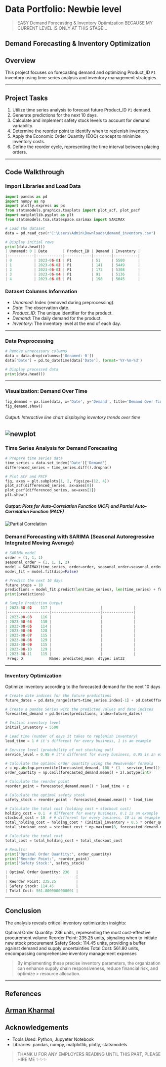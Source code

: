 # Data Portfolio: Newbie level 

> EASY Demand Forecasting & Inventory Optimization
> BECAUSE MY CURRENT LEVEL IS ONLY AT THIS STAGE...

## Demand Forecasting & Inventory Optimization

## Overview
This project focuses on forecasting demand and optimizing Product_ID `P1` inventory using time series analysis and inventory management strategies.

---

## Project Tasks
1. Utilize time series analysis to forecast future Product_ID `P1` demand.
2. Generate predictions for the next 10 days.
3. Calculate and implement safety stock levels to account for demand variability.
4. Determine the reorder point to identify when to replenish inventory.
5. Apply the Economic Order Quantity (EOQ) concept to minimize inventory costs.
6. Define the reorder cycle, representing the time interval between placing orders.

---

## Code Walkthrough

### Import Libraries and Load Data
```python
import pandas as pd
import numpy as np
import plotly.express as px
from statsmodels.graphics.tsaplots import plot_acf, plot_pacf
import matplotlib.pyplot as plt
from statsmodels.tsa.statespace.sarimax import SARIMAX

# Load the dataset
data = pd.read_csv(r"C:\Users\Admin\Downloads\demand_inventory.csv")

# Display initial rows
print(data.head())
| Unnamed: 0 | Date       | Product_ID | Demand | Inventory |
|------------|------------|------------|--------|-----------|
| 0          | 2023-06-01 | P1         | 51     | 5500      |
| 1          | 2023-06-02 | P1         | 141    | 5449      |
| 2          | 2023-06-03 | P1         | 172    | 5308      |
| 3          | 2023-06-04 | P1         | 91     | 5136      |
| 4          | 2023-06-05 | P1         | 198    | 5045      |
```
### Dataset Columns Information
- *Unnamed*: Index (removed during preprocessing).
- *Date*: The observation date.
- *Product_ID*: The unique identifier for the product.
- *Demand*: The daily demand for the product.
- *Inventory*: The inventory level at the end of each day.

---
### Data Preprocessing
```python
# Remove unnecessary columns
data = data.drop(columns=['Unnamed: 0'])
data['Date'] = pd.to_datetime(data['Date'], format='%Y-%m-%d')

# Display processed data
print(data.head())
```
---
### Visualization: Demand Over Time 
```python
fig_demand = px.line(data, x='Date', y='Demand', title='Demand Over Time')
fig_demand.show()
```
###### Output: Interactive line chart displaying inventory trends over time 
![newplot](https://github.com/user-attachments/assets/d1674c08-3e4b-49a0-917a-eb86b4148173)
---
### Time Series Analysis for Demand Forecasting 
```python
# Prepare time series data
time_series = data.set_index('Date')['Demand']
differenced_series = time_series.diff().dropna()

# Plot ACF and PACF
fig, axes = plt.subplots(1, 2, figsize=(12, 4))
plot_acf(differenced_series, ax=axes[0])
plot_pacf(differenced_series, ax=axes[1])
plt.show()
```
##### Output: Plots for Auto-Correlation Function (ACF) and Partial Auto-Correlation Function (PACF) 
![Partial Correlation](https://github.com/user-attachments/assets/e1de57d7-1db8-40ac-87e2-71afa78e7386)

### Demand Forecasting with SARIMA (Seasonal Autoregressive Integrated Moving Average)
```python
# SARIMA model
order = (1, 1, 1)
seasonal_order = (1, 1, 1, 2)
model = SARIMAX(time_series, order=order, seasonal_order=seasonal_order)
model_fit = model.fit(disp=False)

# Predict the next 10 days
future_steps = 10
predictions = model_fit.predict(len(time_series), len(time_series) + future_steps - 1).astype(int)
print(predictions)

# Sample Prediction Output
| 2023-08-02    117 |                      |              |
|-------------------|----------------------|--------------|
| 2023-08-03    116 |                      |              |
| 2023-08-04    130 |                      |              |
| 2023-08-05    114 |                      |              |
| 2023-08-06    128 |                      |              |
| 2023-08-07    115 |                      |              |
| 2023-08-08    129 |                      |              |
| 2023-08-09    115 |                      |              |
| 2023-08-10    129 |                      |              |
| 2023-08-11    115 |                      |              |
 Freq: D            Name: predicted_mean  dtype: int32
```
---
### Inventory Optimization 
Optimize inventory according to the forecasted demand for the next 10 days
```python
# Create date indices for the future predictions
future_dates = pd.date_range(start=time_series.index[-1] + pd.DateOffset(days=1), periods=future_steps, freq='D')

# Create a pandas Series with the predicted values and date indices
forecasted_demand = pd.Series(predictions, index=future_dates)

# Initial inventory level
initial_inventory = 5500

# Lead time (number of days it takes to replenish inventory) 
lead_time = 1 # it's different for every business, 1 is an example

# Service level (probability of not stocking out)
service_level = 0.95 # it's different for every business, 0.95 is an example

# Calculate the optimal order quantity using the Newsvendor formula
z = np.abs(np.percentile(forecasted_demand, 100 * (1 - service_level)))
order_quantity = np.ceil(forecasted_demand.mean() + z).astype(int)

# Calculate the reorder point
reorder_point = forecasted_demand.mean() * lead_time + z

# Calculate the optimal safety stock
safety_stock = reorder_point - forecasted_demand.mean() * lead_time

# Calculate the total cost (holding cost + stockout cost)
holding_cost = 0.1  # different for every business, 0.1 is an example
stockout_cost = 10  # # different for every business, 10 is an example
total_holding_cost = holding_cost * (initial_inventory + 0.5 * order_quantity)
total_stockout_cost = stockout_cost * np.maximum(0, forecasted_demand.mean() * lead_time - initial_inventory)

# Calculate the total cost
total_cost = total_holding_cost + total_stockout_cost

# Results:
print("Optimal Order Quantity:", order_quantity)
print("Reorder Point:", reorder_point)
print("Safety Stock:", safety_stock)

| Optimal Order Quantity: 236   |
|-------------------------------|
| Reorder Point: 235.25         |
| Safety Stock: 114.45          |
| Total Cost: 561.8000000000001 |
```
---
## Conclusion

The analysis reveals critical inventory optimization insights:

Optimal Order Quantity: 236 units, representing the most cost-effective procurement volume
Reorder Point: 235.25 units, signaling when to initiate new stock procurement
Safety Stock: 114.45 units, providing a buffer against demand and supply uncertainties
Total Cost: 561.80 units, encompassing comprehensive inventory management expenses

> By implementing these precise inventory parameters, the organization can enhance supply chain responsiveness, reduce financial risk, and optimize > resource allocation.

--- 
## References
[Arman Kharmal](https://github.com/amankharwal)
---
## Acknowledgements 
- Tools Used: Python, Jupyeter Notebook
- Libraries: pandas, numpy, matplotlib, plotly, statsmodels

> THANK U FOR ANY EMPLOYERS READING UNTIL THIS PART, PLEASE HIRE ME     :sparkles::sparkles::sparkles:
